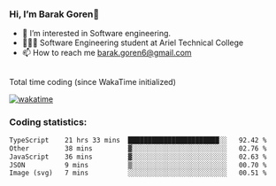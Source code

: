 ###  Hi, I’m Barak Goren👋
- 👀 I’m interested in Software engineering.
- 👨🏼‍🎓 Software Engineering student at Ariel Technical College
- 📫 How to reach me barak.goren6@gmail.com
##
Total time coding (since WakaTime initialized)

[![wakatime](https://wakatime.com/badge/user/5cc5ec80-a806-4ca2-a704-db29274e48cd.svg)](https://wakatime.com/@5cc5ec80-a806-4ca2-a704-db29274e48cd)

   
### Coding statistics:

<!--START_SECTION:waka-->

```txt
TypeScript    21 hrs 33 mins  ███████████████████████░░   92.42 %
Other         38 mins         ▓░░░░░░░░░░░░░░░░░░░░░░░░   02.76 %
JavaScript    36 mins         ▓░░░░░░░░░░░░░░░░░░░░░░░░   02.63 %
JSON          9 mins          ▒░░░░░░░░░░░░░░░░░░░░░░░░   00.70 %
Image (svg)   7 mins          ░░░░░░░░░░░░░░░░░░░░░░░░░   00.51 %
```

<!--END_SECTION:waka-->

<!---
barakgoren/barakgoren is a ✨ special ✨ repository because its `README.md` (this file) appears on your GitHub profile.
You can click the Preview link to take a look at your changes.
--->
